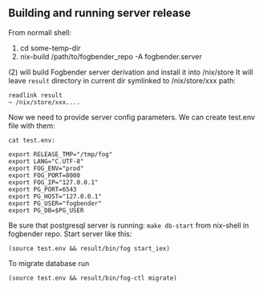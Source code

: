 ## Building and running server release

From normall shell:

1. cd some-temp-dir
2. nix-build /path/to/fogbender_repo -A fogbender.server

(2) will build Fogbender server derivation and install it into /nix/store
It will leave `result` directory in current dir symlinked to /nix/store/xxx path:

    readlink result
    ~ /nix/store/xxx....

Now we need to provide server config parameters. We can create test.env file with them:

    cat test.env:

    export RELEASE_TMP="/tmp/fog"
    export LANG="C.UTF-8"
    export FOG_ENV="prod"
    export FOG_PORT=8000
    export FOG_IP="127.0.0.1"
    export PG_PORT=6543
    export PG_HOST="127.0.0.1"
    export PG_USER="fogbender"
    export PG_DB=$PG_USER

Be sure that postgresql server is running: `make db-start` from nix-shell in fogbender repo.
Start server like this:

    (source test.env && result/bin/fog start_iex)

To migrate database run

    (source test.env && result/bin/fog-ctl migrate)
